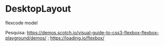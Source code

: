 # DesktopLayout
flexcode model

Pesquisa:
https://demos.scotch.io/visual-guide-to-css3-flexbox-flexbox-playground/demos/ ; 
https://loading.io/flexbox/
